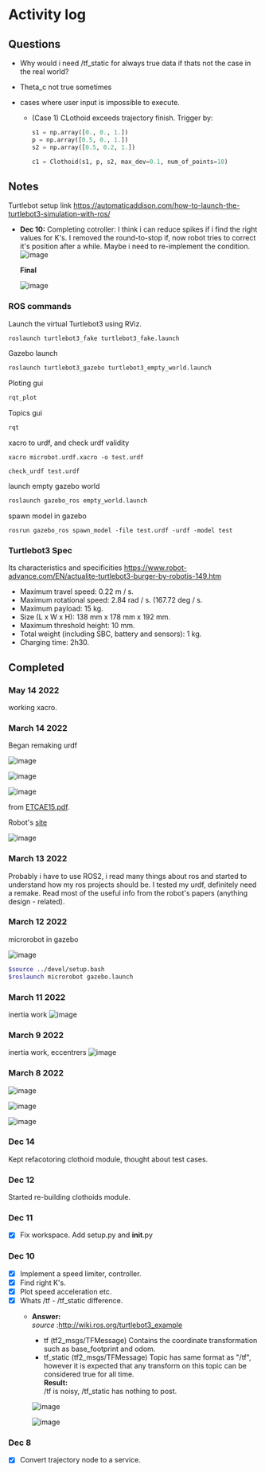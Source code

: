 # Activity log

## Questions

- Why would i need /tf_static for always true data if thats not the case in the real world?

- Theta_c not true sometimes

- cases where user input is impossible to execute.
  - (Case 1) CLothoid exceeds trajectory finish.
    Trigger by:

    ```python
    s1 = np.array([0., 0., 1.])
    p = np.array([0.5, 0., 1.])
    s2 = np.array([0.5, 0.2, 1.])

    c1 = Clothoid(s1, p, s2, max_dev=0.1, num_of_points=10)
    ```

## Notes

Turtlebot setup link <https://automaticaddison.com/how-to-launch-the-turtlebot3-simulation-with-ros/>

- **Dec 10:** Completing cotroller: I think i can reduce spikes if i find the right values for K's. 
  I removed the round-to-stop if, now robot tries to correct it's position after a while. Maybe i 
  need to re-implement the condition.
    ![image](../microrobot/images/speed_acceleration_spikes.png)

  **Final**

    ![image](../microrobot/images/speed_final.png)

### ROS commands

Launch the virtual Turtlebot3 using RViz.

```bash
roslaunch turtlebot3_fake turtlebot3_fake.launch
```

Gazebo launch

```bash
roslaunch turtlebot3_gazebo turtlebot3_empty_world.launch
```

Ploting gui

```bash
rqt_plot
```

Topics gui

```bash
rqt
```

xacro to urdf, and check urdf validity

```shell
xacro microbot.urdf.xacro -o test.urdf

check_urdf test.urdf
```

launch empty gazebo world

```bash
roslaunch gazebo_ros empty_world.launch
```

spawn model in gazebo

```shell
rosrun gazebo_ros spawn_model -file test.urdf -urdf -model test

```

### Turtlebot3 Spec

Its characteristics and specificities
<https://www.robot-advance.com/EN/actualite-turtlebot3-burger-by-robotis-149.htm>

- Maximum travel speed: 0.22 m / s.
- Maximum rotational speed: 2.84 rad / s. (167.72 deg / s.
- Maximum payload: 15 kg.
- Size (L x W x H): 138 mm x 178 mm x 192 mm.
- Maximum threshold height: 10 mm.
- Total weight (including SBC, battery and sensors): 1 kg.
- Charging time: 2h30.

## Completed

### May 14 2022

working xacro.

### March 14 2022

Began remaking urdf

![image](../microrobot/images/simple_platform_with_eccentric.png)

![image](../microrobot/images/base_geometry.png)

![image](../microrobot/images/mass_table.png)

from [ETCAE15.pdf](http://nereus.mech.ntua.gr/Documents/pdf_ps/ETCAE15.pdf).

Robot's [site](https://csl-ep.mech.ntua.gr/research-areas/microrobotics/)

![image](../microrobot/images/motor_and_needle.png)
### March 13 2022

Probably i have to use ROS2, i read many things about ros and started to understand how my ros projects should be. I tested my urdf, definitely need a remake. Read most of the useful info from the robot's papers (anything design - related).

### March 12 2022

microrobot in gazebo

![image](../microrobot/images/microrobot%20in%20gazeebo.png)

```bash
$source ../devel/setup.bash
$roslaunch microrobot gazebo.launch 
```

### March 11 2022

inertia work
![image](../microrobot/images/inertia_tensor_cylinder.png)

### March 9 2022

inertia work, eccentrers
![image](../microrobot/images/inertia.png)

### March 8 2022

![image](../microrobot/images/urdf_progress.png)

![image](../microrobot/images/geometry.png)

![image](../microrobot/images/functions.png)

### Dec 14

Kept refacotoring clothoid module, thought about test cases.

### Dec 12

Started re-building clothoids module.

### Dec 11

- [x] Fix workspace. Add setup.py and __init__.py

### Dec 10

- [x] Implement a speed limiter, controller.
- [X] Find right K's.
- [x] Plot speed acceleration etc.
- [x] Whats /tf - /tf_static difference.
  - **Answer:** \
    *source* :<http://wiki.ros.org/turtlebot3_example>
    - tf (tf2_msgs/TFMessage)
      Contains the coordinate transformation such as base_footprint and odom.
    - tf_static (tf2_msgs/TFMessage)
      Topic has same format as "/tf", however it is expected that any transform on this topic can be considered true for all time.  
    **Result:** \
    /tf is noisy, /tf_static has nothing to post.

    ![image](../microrobot/images/tf_noise_1.png)

    ![image](../microrobot/images/tf_noise.png)

### Dec 8

- [x] Convert trajectory node to a service.
